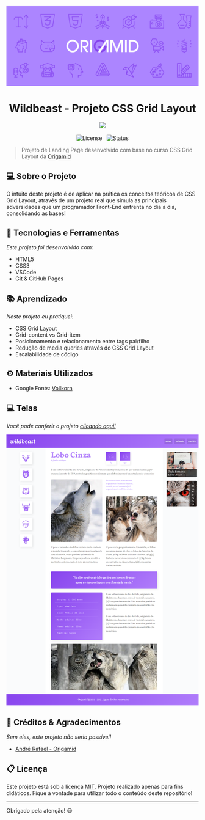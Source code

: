 ![Header Project](./assets/repo/header.png)
<div align="center">
<h1>Wildbeast - Projeto CSS Grid Layout</h1>

<a href="https://dannesx.github.io/wildbeast">![](https://img.shields.io/badge/-Confira%20o%20projeto%20online!-brightgreen)</a>

![License](https://img.shields.io/badge/License-MIT-informational)
 &nbsp;
![Status](https://img.shields.io/badge/Status-Finalizado-informational) 
</div>

>Projeto de Landing Page desenvolvido com base no curso CSS Grid Layout da [Origamid](https://origamid.com/)

## 💻 Sobre o Projeto

O intuito deste projeto é de aplicar na prática os conceitos teóricos de CSS Grid Layout, através de um projeto real que simula as principais adversidades que um programador Front-End enfrenta no dia a dia, consolidando as bases!

## 🚀 Tecnologias e Ferramentas

*Este projeto foi desenvolvido com:*

- HTML5
- CSS3
- VSCode
- Git & GitHub Pages

## 📚 Aprendizado

*Neste projeto eu pratiquei:*

- CSS Grid Layout
- Grid-content vs Grid-item
- Posicionamento e relacionamento entre tags pai/filho
- Redução de media queries através do CSS Grid Layout
- Escalabilidade de código

## ⚙️ Materiais Utilizados

- Google Fonts: [Vollkorn](https://fonts.google.com/specimen/Vollkorn)

## 💻 Telas

*Você pode conferir o projeto [clicando aqui!](https://dannesx.github.io/wildbeast)*

![](/assets/repo/tela1.png)


## 🤖 Créditos & Agradecimentos

*Sem eles, este projeto não seria possível!*

- [André Rafael - Origamid](https://origamid.com)

## 📋 Licença

Este projeto está sob a licença [MIT](LICENSE). Projeto realizado apenas para fins didáticos. Fique à vontade para utilizar todo o conteúdo deste repositório!

---

Obrigado pela atenção! 😃